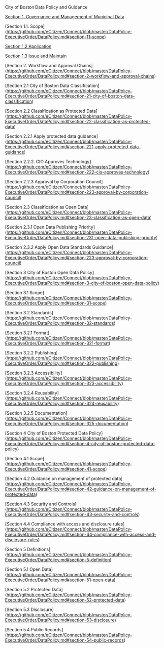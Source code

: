 City of Boston Data Policy and Guidance

[Section 1. Governance and Management of Municipal Data](https://github.com/eCitizen/Connect/blob/master/DataPolicy-ExecutiveOrder/DataPolicy.md#section-1-governance-and-management-of-municipal-data)

[Section 1.1. Scope] (https://github.com/eCitizen/Connect/blob/master/DataPolicy-ExecutiveOrder/DataPolicy.md#section-11-scope)

[Section 1.2 Application](https://github.com/eCitizen/Connect/blob/master/DataPolicy-ExecutiveOrder/DataPolicy.md#section-12-application)

[Section 1.3 Issue and Maintain](https://github.com/eCitizen/Connect/blob/master/DataPolicy-ExecutiveOrder/DataPolicy.md#section-13-issue-and-maintain)

[Section 2. Workflow and Approval Chains] (https://github.com/eCitizen/Connect/blob/master/DataPolicy-ExecutiveOrder/DataPolicy.md#section-2-workflow-and-approval-chains)

[Section 2.1 City of Boston Data Classification] (https://github.com/eCitizen/Connect/blob/master/DataPolicy-ExecutiveOrder/DataPolicy.md#section-21-city-of-boston-data-classification)

[Section 2.2 Classification as Protected Data] (https://github.com/eCitizen/Connect/blob/master/DataPolicy-ExecutiveOrder/DataPolicy.md#section-22-classification-as-protected-data)

[Section 2.2.1 Apply protected data guidance] (https://github.com/eCitizen/Connect/blob/master/DataPolicy-ExecutiveOrder/DataPolicy.md#section-221-apply-protected-data-guidance)

[Section 2.2.2. CIO Approves Technology] (https://github.com/eCitizen/Connect/blob/master/DataPolicy-ExecutiveOrder/DataPolicy.md#section-222-cio-approves-technology)

[Section 2.2.3 Approval by Corporation Council] (https://github.com/eCitizen/Connect/blob/master/DataPolicy-ExecutiveOrder/DataPolicy.md#section-223-approval-by-corporation-council)

[Section 2.3 Classification as Open Data] (https://github.com/eCitizen/Connect/blob/master/DataPolicy-ExecutiveOrder/DataPolicy.md#section-23-classification-as-open-data)

[Section 2.3.1 Open Data Publishing Priority] (https://github.com/eCitizen/Connect/blob/master/DataPolicy-ExecutiveOrder/DataPolicy.md#section-231-open-data-publishing-priority)

[Section 2.3.2 Apply Open Data Standards Guidance] (https://github.com/eCitizen/Connect/blob/master/DataPolicy-ExecutiveOrder/DataPolicy.md#section-223-approval-by-corporation-council)

[Section 3 City of Boston Open Data Policy] (https://github.com/eCitizen/Connect/blob/master/DataPolicy-ExecutiveOrder/DataPolicy.md#section-3-city-of-boston-open-data-policy)

[Section 3.1 Scope] (https://github.com/eCitizen/Connect/blob/master/DataPolicy-ExecutiveOrder/DataPolicy.md#section-31-scope)

[Section 3.2 Standards] (https://github.com/eCitizen/Connect/blob/master/DataPolicy-ExecutiveOrder/DataPolicy.md#section-32-standards)

[Section 3.2.1 Format] (https://github.com/eCitizen/Connect/blob/master/DataPolicy-ExecutiveOrder/DataPolicy.md#section-321-format)

[Section 3.2.2 Publishing] (https://github.com/eCitizen/Connect/blob/master/DataPolicy-ExecutiveOrder/DataPolicy.md#section-322-publishing)

[Section 3.2.3 Accessibility] (https://github.com/eCitizen/Connect/blob/master/DataPolicy-ExecutiveOrder/DataPolicy.md#section-323-accessibility)

[Section 3.2.4 Reusability] (https://github.com/eCitizen/Connect/blob/master/DataPolicy-ExecutiveOrder/DataPolicy.md#section-324-reusability)

[Section 3.2.5 Documentation] (https://github.com/eCitizen/Connect/blob/master/DataPolicy-ExecutiveOrder/DataPolicy.md#section-325-documentation)

[Section 4 City of Boston Protected Data Policy] (https://github.com/eCitizen/Connect/blob/master/DataPolicy-ExecutiveOrder/DataPolicy.md#section-4-city-of-boston-protected-data-policy)

[Section 4.1 Scope] (https://github.com/eCitizen/Connect/blob/master/DataPolicy-ExecutiveOrder/DataPolicy.md#section-41-scope)

[Section 4.2 Guidance on management of protected data] (https://github.com/eCitizen/Connect/blob/master/DataPolicy-ExecutiveOrder/DataPolicy.md#section-42-guidance-on-management-of-protected-data)

[Section 4.3 Security and Controls] (https://github.com/eCitizen/Connect/blob/master/DataPolicy-ExecutiveOrder/DataPolicy.md#section-43-security-and-controls)

[Section 4.4 Compliance with access and disclosure rules] (https://github.com/eCitizen/Connect/blob/master/DataPolicy-ExecutiveOrder/DataPolicy.md#section-44-compliance-with-access-and-disclosure-rules)

[Section 5 Definitions] (https://github.com/eCitizen/Connect/blob/master/DataPolicy-ExecutiveOrder/DataPolicy.md#section-5-definition)

[Section 5.1 Open Data] (https://github.com/eCitizen/Connect/blob/master/DataPolicy-ExecutiveOrder/DataPolicy.md#section-51-open-data)

[Section 5.2 Protected Data] (https://github.com/eCitizen/Connect/blob/master/DataPolicy-ExecutiveOrder/DataPolicy.md#section-52-protected-data)

[Section 5.3 Disclosure] (https://github.com/eCitizen/Connect/blob/master/DataPolicy-ExecutiveOrder/DataPolicy.md#section-53-disclosure)

[Section 5.4 Public Records] (https://github.com/eCitizen/Connect/blob/master/DataPolicy-ExecutiveOrder/DataPolicy.md#section-54-public-records)
